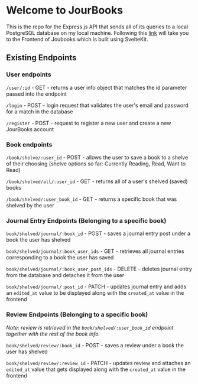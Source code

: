 # Welcome to JourBooks

This is the repo for the Express.js API that sends all of its queries to a local PostgreSQL database on my local machine. Following this [link](https://github.com/Vnovnick/jourbooks) will take you to the Frontend of Joubooks which is built using SvelteKit.

## Existing Endpoints

### User endpoints

`/user/:id` - GET - returns a user info object that matches the id parameter passed into the endpoint

`/login` - POST - login request that validates the user's email and password for a match in the database

`/register` - POST - request to register a new user and create a new JourBooks account

### Book endpoints

`/book/shelve/:user_id` - POST - allows the user to save a book to a shelve of their choosing (shelve options so far: Currently Reading, Read, Want to Read)

`/book/shelved/all/:user_id` - GET - returns all of a user's shelved (saved) books

`/book/shelved/:user_book_id` - GET - returns a specific book that was shelved by the user

### Journal Entry Endpoints (Belonging to a specific book)

`book/shelved/journal/:book_id` - POST - saves a journal entry post under a book the user has shelved

`book/shelved/journal/:book_user_ids` - GET - retrieves all journal entries corresponding to a book the user has saved

`book/shelved/journal/:book_user_post_ids` - DELETE - deletes journal entry from the database and detaches it from the user

`book/shelved/journal/:post_id` - PATCH - updates journal entry and adds an `edited_at` value to be displayed along with the `created_at` value in the frontend

### Review Endpoints (Belonging to a specific book)

_Note: review is retrieved in the `book/shelved/:user_book_id` endpoint together with the rest of the book info._

`book/shelved/review/:book_id` - POST - saves a review under a book the user has shelved

`book/shelved/review/:review_id` - PATCH - updates review and attaches an `edited_at` value that gets displayed along with the `created_at` value in the frontend
